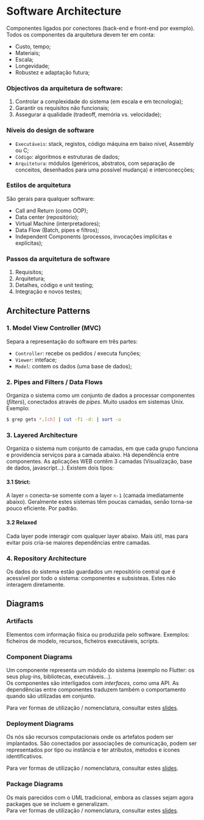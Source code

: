 # Software Architecture

Componentes ligados por conectores (back-end e front-end por exemplo). Todos os componentes da arquitetura devem ter em conta:

- Custo, tempo;
- Materiais;
- Escala;
- Longevidade;
- Robustez e adaptação futura;

### Objectivos da arquitetura de software:

1. Controlar a complexidade do sistema (em escala e em tecnologia);
2. Garantir os requisitos não funcionais;
3. Assegurar a qualidade (tradeoff, memória vs. velocidade);

### Níveis do design de software

- `Executáveis`: stack, registos, código máquina em baixo nível, Assembly ou C;
- `Código`: algoritmos e estruturas de dados;
- `Arquitetura`: módulos (genéricos, abstratos, com separação de conceitos, desenhados para uma possível mudança) e interconecções;

### Estilos de arquitetura

São gerais para qualquer software:

- Call and Return (como OOP);
- Data center (repositório);
- Virtual Machine (interpretadores);
- Data Flow (Batch, pipes e filtros);
- Independent Components (processos, invocações implícitas e explícitas);

### Passos da arquitetura de software

1. Requisitos;
2. Arquitetura;
3. Detalhes, código e unit testing;
4. Integração e novos testes;

## Architecture Patterns

### 1. Model View Controller (MVC)

Separa a representação do software em três partes:

- `Controller`: recebe os pedidos / executa funções;
- `Viewer`: inteface;
- `Model`: contem os dados (uma base de dados);

### 2. Pipes and Filters / Data Flows

Organiza o sistema como um conjunto de dados a processar componentes (*filters*), conectados através de *pipes*. Muito usados em sistemas Unix. <br>
Exemplo:

```bash
$ grep gets *.[ch] | cut -f1 -d: | sort -u
```

### 3. Layered Architecture

Organiza o sistema num conjunto de camadas, em que cada grupo funciona e providencia serviços para a camada abaixo. Há dependência entre componentes. As aplicações WEB contêm 3 camadas (Visualização, base de dados, javascript...). Existem dois tipos:

#### 3.1 Strict:

A layer `n` conecta-se somente com a layer `n-1` (camada imediatamente abaixo). Geralmente estes sistemas têm poucas camadas, senão torna-se pouco eficiente. Por padrão.

#### 3.2 Relaxed

Cada layer pode interagir com qualquer layer abaixo. Mais útil, mas para evitar pois cria-se maiores dependências entre camadas.

### 4. Repository Architecture

Os dados do sistema estão guardados um repositório central que é acessível por todo o sistema: componentes e subsisteas. Estes não interagem diretamente.

## Diagrams

### Artifacts

Elementos com informação física ou produzida pelo software. Exemplos: ficheiros de modelo, recursos, ficheiros executáveis, scripts.

### Component Diagrams

Um componente representa um módulo do sistema (exemplo no Flutter: os seus plug-ins, bibliotecas, executáveis...). <br>
Os componentes são interligados com *interfaces*, como uma API. As dependências entre componentes traduzem também o comportamento quando são utilizadas em conjunto.

Para ver formas de utilização / nomenclatura, consultar estes [slides](https://moodle.up.pt/pluginfile.php/163331/course/section/42858/9.%20L.EIC-ES-2021-22-Architecture%20%20Design.pdf).

### Deployment Diagrams

Os nós são recursos computacionais onde os artefatos podem ser implantados. São conectados por associações de comunicação, podem ser representados por tipo ou instância e ter atributos, métodos e ícones identificativos.

Para ver formas de utilização / nomenclatura, consultar estes [slides](https://moodle.up.pt/pluginfile.php/163331/course/section/42858/9.%20L.EIC-ES-2021-22-Architecture%20%20Design.pdf).

### Package Diagrams

Os mais parecidos com o UML tradicional, embora as classes sejam agora packages que se incluem e generalizam. <br>
Para ver formas de utilização / nomenclatura, consultar estes [slides](https://moodle.up.pt/pluginfile.php/163331/course/section/42858/9.%20L.EIC-ES-2021-22-Architecture%20%20Design.pdf).